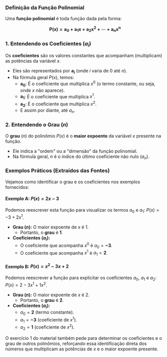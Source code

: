 ### Definição da Função Polinomial

Uma **função polinomial** é toda função dada pela forma:

$$\mathbf{P(x) = a_0 + a_1 x + a_2 x^2 + \cdots + a_n x^n}$$

### 1. Entendendo os Coeficientes ($a_i$)

Os **coeficientes** são os valores constantes que acompanham (multiplicam) as potências da variável $x$.

- Eles são representados por $\mathbf{a_i}$ (onde $i$ varia de 0 até $n$).
- Na fórmula geral $P(x)$, temos:
    - $\mathbf{a_0}$: É o coeficiente que multiplica $x^0$ (o termo constante, ou seja, onde $x$ não aparece).
    - $\mathbf{a_1}$: É o coeficiente que multiplica $x^1$.
    - $\mathbf{a_2}$: É o coeficiente que multiplica $x^2$.
    - E assim por diante, até $a_n$.

### 2. Entendendo o Grau ($n$)

O **grau** ($n$) do polinômio $P(x)$ é o **maior expoente** da variável $x$ presente na função.

- Ele indica a "ordem" ou a "dimensão" da função polinomial.
- Na fórmula geral, $n$ é o índice do último coeficiente não nulo ($a_n$).

### Exemplos Práticos (Extraídos das Fontes)

Vejamos como identificar o grau e os coeficientes nos exemplos fornecidos:

#### Exemplo A: $P(x) = 2x - 3$

Podemos reescrever esta função para visualizar os termos $a_0$ e $a_1$: $P(x) = -3 + 2x^1$.

- **Grau ($n$):** O maior expoente de $x$ é 1.
    - Portanto, o **grau** é **1**.
- **Coeficientes ($a_i$):**
    - O coeficiente que acompanha $x^0$ é $a_0 = \mathbf{-3}$.
    - O coeficiente que acompanha $x^1$ é $a_1 = \mathbf{2}$.

#### Exemplo B: $P(x) = x^2 - 3x + 2$

Podemos reescrever a função para explicitar os coeficientes $a_0$, $a_1$ e $a_2$: $P(x) = 2 - 3x^1 + 1x^2$.

- **Grau ($n$):** O maior expoente de $x$ é 2.
    - Portanto, o **grau** é **2**.
- **Coeficientes ($a_i$):**
    - $a_0 = \mathbf{2}$ (termo constante).
    - $a_1 = \mathbf{-3}$ (coeficiente de $x^1$).
    - $a_2 = \mathbf{1}$ (coeficiente de $x^2$).

O exercício 1 do material também pede para determinar os coeficientes e o grau de outros polinômios, reforçando essa identificação direta dos números que multiplicam as potências de $x$ e o maior expoente presente.